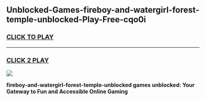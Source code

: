 
## Unblocked-Games-fireboy-and-watergirl-forest-temple-unblocked-Play-Free-cqo0i
<h3>
<a href="https://premium76.site?title=fireboy-and-watergirl-forest-temple-unblocked&ref=20M">CLICK TO PLAY</a></h3>
<hr>

<h3>
<a href="https://premium76.site?title=fireboy-and-watergirl-forest-temple-unblocked&ref=20M">CLICK 2 PLAY</a>
  
</h3>

<a href="https://premium76.site?title=fireboy-and-watergirl-forest-temple-unblocked&ref=19M"><img src="https://clearcache.store/games.png"></a>


**fireboy-and-watergirl-forest-temple-unblocked games unblocked: Your Gateway to Fun and Accessible Online Gaming**
